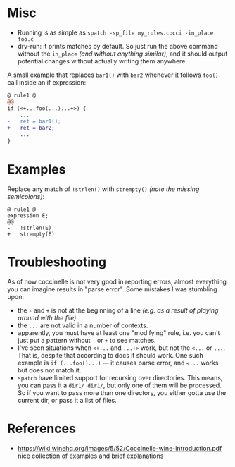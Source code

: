 # Misc

* Running is as simple as `spatch -sp_file my_rules.cocci -in_place foo.c`
* dry-run: it prints matches by default. So just run the above command without the `in_place` *(and without anything similar)*, and it should output potential changes without actually writing them anywhere.

A small example that replaces `bar1()` with `bar2` whenever it follows `foo()` call inside an if expression:

```diff
@ rule1 @
@@
if (<+...foo(...)...+>) {
    ...
-   ret = bar1();
+   ret = bar2;
    ...
}
```

# Examples

Replace any match of `!strlen()` with `strempty()` *(note the missing semicolons)*:

```
@ rule1 @
expression E;
@@
-   !strlen(E)
+   strempty(E)
```

# Troubleshooting

As of now coccinelle is not very good in reporting errors, almost everything you can imagine results in "parse error". Some mistakes I was stumbling upon:

* the `-` and `+` is not at the beginning of a line *(e.g. as a result of playing around with the file)*
* the `...` are not valid in a number of contexts.
* apparently, you must have at least one "modifying" rule, i.e. you can't just put a pattern without `-` or `+` to see matches.
* I've seen situations when `<+...` and `...+>` work, but not the `<...` or `...`. That is, despite that according to docs it should work. One such example is `if (...foo()...)` — it causes parse error, and `<...` works but does not match it.
* `spatch` have limited support for recursing over directories. This means, you can pass it a `dir1/ dir1/`, but only one of them will be processed. So if you want to pass more than one directory, you either gotta use the current dir, or pass it a list of files.

# References

* https://wiki.winehq.org/images/5/52/Coccinelle-wine-introduction.pdf nice collection of examples and brief explanations
